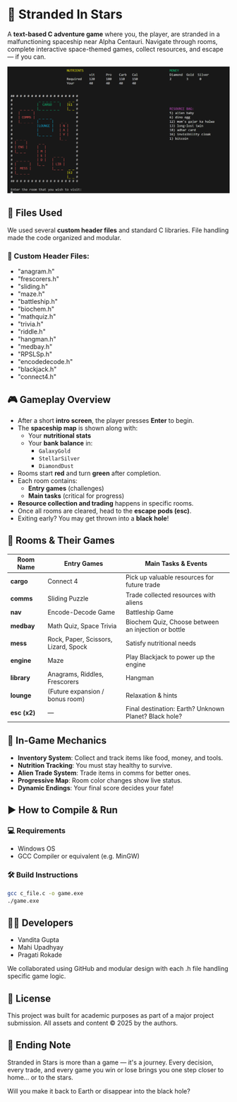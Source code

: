 # 🌌 Stranded In Stars

A **text-based C adventure game** where you, the player, are stranded in a malfunctioning spaceship near Alpha Centauri. Navigate through rooms, complete interactive space-themed games, collect resources, and escape — if you can.

![Banner](assets/banner.png)

## 📁 Files Used

We used several **custom header files** and standard C libraries. File handling made the code organized and modular.

### 🔧 Custom Header Files:
 - "anagram.h"
 - "frescorers.h"
 - "sliding.h"
 - "maze.h"
 - "battleship.h"
 - "biochem.h"
 - "mathquiz.h"
 - "trivia.h"
 - "riddle.h"
 - "hangman.h"
 - "medbay.h"
 - "RPSLSp.h"
 - "encodedecode.h"
 - "blackjack.h"
 - "connect4.h"

## 🎮 Gameplay Overview

- After a short **intro screen**, the player presses **Enter** to begin.
- The **spaceship map** is shown along with:
  - Your **nutritional stats**
  - Your **bank balance** in:
    - `GalaxyGold`
    - `StellarSilver`
    - `DiamondDust`
- Rooms start **red** and turn **green** after completion.
- Each room contains:
  - **Entry games** (challenges)
  - **Main tasks** (critical for progress)
- **Resource collection and trading** happens in specific rooms.
- Once all rooms are cleared, head to the **escape pods (esc)**.
- Exiting early? You may get thrown into a **black hole**!

## 🧪 Rooms & Their Games

| Room Name     | Entry Games                          | Main Tasks & Events                                      |
|--------------|---------------------------------------|----------------------------------------------------------|
| **cargo**     | Connect 4                            | Pick up valuable resources for future trade              |
| **comms**     | Sliding Puzzle                       | Trade collected resources with aliens                    |
| **nav**       | Encode-Decode Game                   | Battleship Game                                          |
| **medbay**    | Math Quiz, Space Trivia              | Biochem Quiz, Choose between an injection or bottle      |
| **mess**      | Rock, Paper, Scissors, Lizard, Spock | Satisfy nutritional needs                                |
| **engine**    | Maze                                 | Play Blackjack to power up the engine                    |
| **library**   | Anagrams, Riddles, Frescorers        | Hangman                                                  |
| **lounge**    | (Future expansion / bonus room)      | Relaxation & hints                                       |
| **esc (x2)**  | —                                    | Final destination: Earth? Unknown Planet? Black hole?    |

## 💼 In-Game Mechanics

- **Inventory System**: Collect and track items like food, money, and tools.
- **Nutrition Tracking**: You must stay healthy to survive.
- **Alien Trade System**: Trade items in comms for better ones.
- **Progressive Map**: Room color changes show live status.
- **Dynamic Endings**: Your final score decides your fate!

## ▶️ How to Compile & Run

### 💻 Requirements
- Windows OS
- GCC Compiler or equivalent (e.g. MinGW)

### 🛠️ Build Instructions
```bash
gcc c_file.c -o game.exe
./game.exe
```

## 👨‍💻 Developers
- Vandita Gupta
- Mahi Upadhyay
- Pragati Rokade

We collaborated using GitHub and modular design with each .h file handling specific game logic.

## 🧾 License
This project was built for academic purposes as part of a major project submission.
All assets and content © 2025 by the authors.

## 💫 Ending Note
Stranded in Stars is more than a game — it's a journey. Every decision, every trade, and every game you win or lose brings you one step closer to home... or to the stars.

Will you make it back to Earth or disappear into the black hole?
